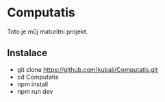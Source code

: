 Computatis
==========

Toto je můj maturitní projekt.

Instalace
---------
 - git clone https://github.com/kubajj/Computatis.git
 - cd Computatis
 - npm install
 - npm run dev

